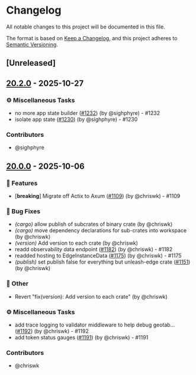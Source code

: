 # Changelog

All notable changes to this project will be documented in this file.

The format is based on [Keep a Changelog](https://keepachangelog.com/en/1.0.0/),
and this project adheres to [Semantic Versioning](https://semver.org/spec/v2.0.0.html).

## [Unreleased]

## [20.2.0](https://github.com/Unleash/unleash-edge/compare/unleash-edge-appstate-v20.1.0...unleash-edge-appstate-v20.2.0) - 2025-10-27

### ⚙️ Miscellaneous Tasks
- no more app state builder ([#1232](https://github.com/unleash/unleash-edge/issues/1232)) (by @sighphyre) - #1232
- isolate app state ([#1230](https://github.com/unleash/unleash-edge/issues/1230)) (by @sighphyre) - #1230

### Contributors

* @sighphyre

## [20.0.0](https://github.com/Unleash/unleash-edge/releases/tag/unleash-edge-appstate-v20.0.0) - 2025-10-06

### 🚀 Features
- [**breaking**] Migrate off Actix to Axum ([#1109](https://github.com/unleash/unleash-edge/issues/1109)) (by @chriswk) - #1109

### 🐛 Bug Fixes
- *(cargo)* allow publish of subcrates of binary crate (by @chriswk)
- *(cargo)* move dependency declarations for sub-crates into workspace (by @chriswk)
- *(version)* Add version to each crate (by @chriswk)
- readd observability data endpoint ([#1182](https://github.com/unleash/unleash-edge/issues/1182)) (by @chriswk) - #1182
- readded hosting to EdgeInstanceData ([#1175](https://github.com/unleash/unleash-edge/issues/1175)) (by @chriswk) - #1175
- *(publish)* set publish false for everything but unleash-edge crate ([#1151](https://github.com/unleash/unleash-edge/issues/1151)) (by @chriswk)

### 💼 Other
- Revert "fix(version): Add version to each crate" (by @chriswk)

### ⚙️ Miscellaneous Tasks
- add trace logging to validator middleware to help debug geotab… ([#1192](https://github.com/unleash/unleash-edge/issues/1192)) (by @chriswk) - #1192
- add token status gauges ([#1191](https://github.com/unleash/unleash-edge/issues/1191)) (by @chriswk) - #1191

### Contributors

* @chriswk
